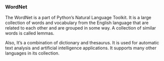 ### WordNet

The WordNet is a part of Python’s Natural Language Toolkit. It is a large 
collection of words and vocabulary from the English language that are 
related to each other and are grouped in some way. A collection of similar 
words is called lemmas.


Also, It’s a combination of dictionary and thesaurus. It is used for automatic text analysis and artificial intelligence applications. It supports many other languages in its collection.